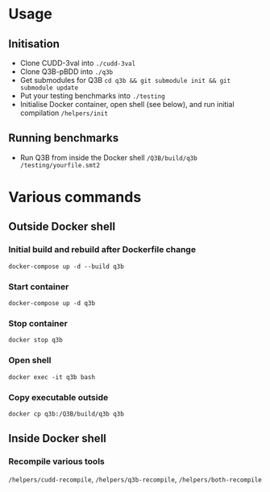 # Usage
## Initisation
- Clone CUDD-3val into `./cudd-3val`
- Clone Q3B-pBDD into `./q3b`
- Get submodules for Q3B `cd q3b && git submodule init && git submodule update`
- Put your testing benchmarks into `./testing`
- Initialise Docker container, open shell (see below), and run initial compilation `/helpers/init`

## Running benchmarks
- Run Q3B from inside the Docker shell `/Q3B/build/q3b /testing/yourfile.smt2`

# Various commands
## Outside Docker shell

### Initial build and rebuild after Dockerfile change
`docker-compose up -d --build q3b`

### Start container
`docker-compose up -d q3b`

### Stop container
`docker stop q3b`

### Open shell
`docker exec -it q3b bash`

### Copy executable outside
`docker cp q3b:/Q3B/build/q3b q3b`

## Inside Docker shell

### Recompile various tools
`/helpers/cudd-recompile`, `/helpers/q3b-recompile`, `/helpers/both-recompile`